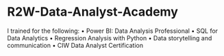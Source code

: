 # R2W-Data-Analyst-Academy
I trained for the following:
  •	Power BI: Data Analysis Professional
  •	SQL for Data Analytics
  •	Regression Analysis with Python
  •	Data storytelling and communication
  •	CIW Data Analyst Certification 
